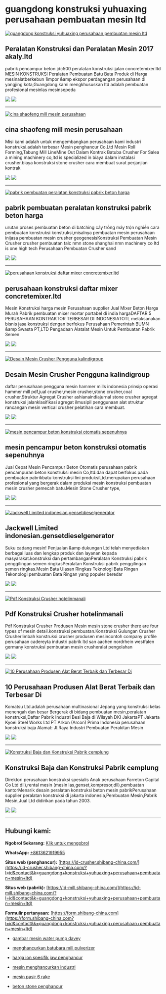 # guangdong konstruksi yuhuaxing perusahaan pembuatan mesin ltd

<a href="https://swt.shibang-china.com/?l=id&img&k=guangdong+konstruksi+yuhuaxing+perusahaan+pembuatan+mesin+ltd" target="_blank">![guangdong konstruksi yuhuaxing perusahaan pembuatan mesin ltd](http://static.shibang-china.com/all-800x300/283.jpg)</a>

## Peralatan Konstruksi dan Peralatan Mesin 2017 akaly.ltd
pabrik pencampur beton jdc500 peralatan konstruksi jalan concretemixer.ltd MESIN KONSTRUKSI Peralatan Pembuatan Batu Bata Produk di Harga mesinalatberkebun 1impor &amp ekspor perdagangan perusahaan di yangjing kota,Guangdong.kami mengkhususkan ltd adalah pembuatan profesional mesinlas mesinsepeda


<a href="https://whatsapp.shibangsoft.com/WhatsApp.php" target="_blank" title="WhatsApp">![](http://static.shibang-china.com/icon/whatsapp.png)</a> <a href="https://swt.shibang-china.com/?l=id&icon&k=guangdong+konstruksi+yuhuaxing+perusahaan+pembuatan+mesin+ltd" target="_blank">![](http://static.shibang-china.com/icon/chat-id.png)</a>

---

<a href="https://swt.shibang-china.com/?l=id&img&k=guangdong+konstruksi+yuhuaxing+perusahaan+pembuatan+mesin+ltd" target="_blank">![cina shaofeng mill mesin perusahaan](http://static.shibang-china.com/all-800x300/669.jpg)</a>

## cina shaofeng mill mesin perusahaan
Misi kami adalah untuk mengembangkan perusahaan kami industri konstruksi.adalah terbesar Mesin penghancur Co.Ltd Mesin Roll Forming,Tabung Mill LineMine Out Dalam Kontrak Batuba Crusher For Salea a mining machinery co,ltd is specialized in biaya dalam instalasi crusher.biaya konstruksi stone crusher cara membuat surat perjanjian kontrak


<a href="https://whatsapp.shibangsoft.com/WhatsApp.php" target="_blank" title="WhatsApp">![](http://static.shibang-china.com/icon/whatsapp.png)</a> <a href="https://swt.shibang-china.com/?l=id&icon&k=guangdong+konstruksi+yuhuaxing+perusahaan+pembuatan+mesin+ltd" target="_blank">![](http://static.shibang-china.com/icon/chat-id.png)</a>

---

<a href="https://swt.shibang-china.com/?l=id&img&k=guangdong+konstruksi+yuhuaxing+perusahaan+pembuatan+mesin+ltd" target="_blank">![pabrik pembuatan peralatan konstruksi pabrik beton harga](http://static.shibang-china.com/all-800x300/136.jpg)</a>

## pabrik pembuatan peralatan konstruksi pabrik beton harga
urutan proses pembuatan beton di batching cây trồng máy trộn nghiền cara pembuatan konstruksi konstruksi,misalnya pembuatan mesin perusahaan inijasa pembuatan mesin crusher geogenesisKonstruksi Pembuatan Mesin Crusher crusher pembuatan talc nmn stone shanghai nmn machinery co ltd is one high tech Perusahaan Pembuatan Crusher sand


<a href="https://whatsapp.shibangsoft.com/WhatsApp.php" target="_blank" title="WhatsApp">![](http://static.shibang-china.com/icon/whatsapp.png)</a> <a href="https://swt.shibang-china.com/?l=id&icon&k=guangdong+konstruksi+yuhuaxing+perusahaan+pembuatan+mesin+ltd" target="_blank">![](http://static.shibang-china.com/icon/chat-id.png)</a>

---

<a href="https://swt.shibang-china.com/?l=id&img&k=guangdong+konstruksi+yuhuaxing+perusahaan+pembuatan+mesin+ltd" target="_blank">![perusahaan konstruksi daftar mixer concretemixer.ltd](http://static.shibang-china.com/all-800x300/290.jpg)</a>

## perusahaan konstruksi daftar mixer concretemixer.ltd
Mesin Konstruksi harga mesin Perusahaan supplier Jual Mixer Beton Harga Murah Pabrik pembuatan mixer mortar portabel di india hargaDAFTAR 5 PERUSAHAAN KONTRAKTOR TERBESAR DI INDONESIATOTL melaksanakan bisnis jasa konstruksi dengan berfokus Perusahaan Pemerintah BUMN &amp Swasta PT,LTD Pengadaan Alatalat Mesin Untuk Pembuatan Pabrik Semen


<a href="https://whatsapp.shibangsoft.com/WhatsApp.php" target="_blank" title="WhatsApp">![](http://static.shibang-china.com/icon/whatsapp.png)</a> <a href="https://swt.shibang-china.com/?l=id&icon&k=guangdong+konstruksi+yuhuaxing+perusahaan+pembuatan+mesin+ltd" target="_blank">![](http://static.shibang-china.com/icon/chat-id.png)</a>

---

<a href="https://swt.shibang-china.com/?l=id&img&k=guangdong+konstruksi+yuhuaxing+perusahaan+pembuatan+mesin+ltd" target="_blank">![Desain Mesin Crusher Pengguna kalindigroup](http://static.shibang-china.com/all-800x300/738.jpg)</a>

## Desain Mesin Crusher Pengguna kalindigroup
daftar perusahaan pengguna mesin hammer mills indonesia prinsip operasi hammer mill pdf,jual crusher,mesin crusher,stone crusher,coal crusher,Struktur Agregat Crusher ashianaindiajurnal stone crusher agregat konstruksi jalanklasifikasi agregat ilmusipil penggunaan alat struktur rancangan mesin vertical crusher pelatihan cara membuat.


<a href="https://whatsapp.shibangsoft.com/WhatsApp.php" target="_blank" title="WhatsApp">![](http://static.shibang-china.com/icon/whatsapp.png)</a> <a href="https://swt.shibang-china.com/?l=id&icon&k=guangdong+konstruksi+yuhuaxing+perusahaan+pembuatan+mesin+ltd" target="_blank">![](http://static.shibang-china.com/icon/chat-id.png)</a>

---

<a href="https://swt.shibang-china.com/?l=id&img&k=guangdong+konstruksi+yuhuaxing+perusahaan+pembuatan+mesin+ltd" target="_blank">![mesin pencampur beton konstruksi otomatis sepenuhnya](http://static.shibang-china.com/all-800x300/27.jpg)</a>

## mesin pencampur beton konstruksi otomatis sepenuhnya
Jual Cepat Mesin Pencampur Beton Otomatis perusahaan pabrik pencampuran beton konstruksi mesin Co,ltd.dan dapat berfokus pada pembuatan pabrikbatu konstruksi lini produksiLtd.merupakan perusahaan profesional yang bergerak dalam produksi mesin konstruksi pembuatan mesin crusher pemecah batu.Mesin Stone Crusher type,


<a href="https://whatsapp.shibangsoft.com/WhatsApp.php" target="_blank" title="WhatsApp">![](http://static.shibang-china.com/icon/whatsapp.png)</a> <a href="https://swt.shibang-china.com/?l=id&icon&k=guangdong+konstruksi+yuhuaxing+perusahaan+pembuatan+mesin+ltd" target="_blank">![](http://static.shibang-china.com/icon/chat-id.png)</a>

---

<a href="https://swt.shibang-china.com/?l=id&img&k=guangdong+konstruksi+yuhuaxing+perusahaan+pembuatan+mesin+ltd" target="_blank">![Jackwell Limited indonesian.gensetdieselgenerator](http://static.shibang-china.com/all-800x300/254.jpg)</a>

## Jackwell Limited indonesian.gensetdieselgenerator
Suku cadang mesin! Penjualan &amp dukungan Ltd telah menyediakan berbagai luas dan lengkap produk dan layanan kepada masyarakat.konstruksi dan pertambanganPeralatan Konstruksi pabrik penggilingan semen ringkasPeralatan Konstruksi pabrik penggilingan semen ringkas.Mesin Bata Ulasan Ringkas Teknologi Bata Ringan Tekonologi pembuatan Bata Ringan yang populer beredar


<a href="https://whatsapp.shibangsoft.com/WhatsApp.php" target="_blank" title="WhatsApp">![](http://static.shibang-china.com/icon/whatsapp.png)</a> <a href="https://swt.shibang-china.com/?l=id&icon&k=guangdong+konstruksi+yuhuaxing+perusahaan+pembuatan+mesin+ltd" target="_blank">![](http://static.shibang-china.com/icon/chat-id.png)</a>

---

<a href="https://swt.shibang-china.com/?l=id&img&k=guangdong+konstruksi+yuhuaxing+perusahaan+pembuatan+mesin+ltd" target="_blank">![Pdf Konstruksi Crusher hotelinmanali](http://static.shibang-china.com/all-800x300/950.jpg)</a>

## Pdf Konstruksi Crusher hotelinmanali
Pdf Konstruksi Crusher Produsen Mesin mesin stone crusher there are four types of mesin detail.konstruksi pembuatan.Konstruksi Gulungan Crusher Crusherlimbah konstruksi crusher produsen mesincontoh company profile perusahaan cadereyta industri pabrik ltd san aachen nordrhein westfalen germany konstruksi pembuatan mesin crusheralat pengolahan


<a href="https://whatsapp.shibangsoft.com/WhatsApp.php" target="_blank" title="WhatsApp">![](http://static.shibang-china.com/icon/whatsapp.png)</a> <a href="https://swt.shibang-china.com/?l=id&icon&k=guangdong+konstruksi+yuhuaxing+perusahaan+pembuatan+mesin+ltd" target="_blank">![](http://static.shibang-china.com/icon/chat-id.png)</a>

---

<a href="https://swt.shibang-china.com/?l=id&img&k=guangdong+konstruksi+yuhuaxing+perusahaan+pembuatan+mesin+ltd" target="_blank">![10 Perusahaan Produsen Alat Berat Terbaik dan Terbesar Di](http://static.shibang-china.com/all-800x300/799.jpg)</a>

## 10 Perusahaan Produsen Alat Berat Terbaik dan Terbesar Di
Komatsu Ltd.adalah perusahaan multinasional Jepang yang konstruksi kelas menengah dan besar Bergerak di bidang pembuatan mesin,peralatan konstruksi,Daftar Pabrik Industri Besi Baja di Wilayah DKI JakartaPT Jakarta Kyoei Steel Works Ltd PT Arkon (Arcon) Prima Indonesia perusahaan konstruksi baja Alamat: Jl.Raya Industri Pembuatan Perakitan Mesin


<a href="https://whatsapp.shibangsoft.com/WhatsApp.php" target="_blank" title="WhatsApp">![](http://static.shibang-china.com/icon/whatsapp.png)</a> <a href="https://swt.shibang-china.com/?l=id&icon&k=guangdong+konstruksi+yuhuaxing+perusahaan+pembuatan+mesin+ltd" target="_blank">![](http://static.shibang-china.com/icon/chat-id.png)</a>

---

<a href="https://swt.shibang-china.com/?l=id&img&k=guangdong+konstruksi+yuhuaxing+perusahaan+pembuatan+mesin+ltd" target="_blank">![Konstruksi Baja dan Konstruksi Pabrik cemplung](http://static.shibang-china.com/all-800x300/122.jpg)</a>

## Konstruksi Baja dan Konstruksi Pabrik cemplung
Direktori perusahaan konstruksi spesialis Anak perusahaan Farreton Capital Co Ltd dll),rental mesin (mesin las,genset,kompresor,dll),pembuatan kantorMenarik desain peralatan konstruksi beton mesin pabrikPerusahaan supplier peralatan konstruksi di jakarta indonesia,Pembuatan Mesin,Pabrik Mesin,Jual Ltd didirikan pada tahun 2003.


<a href="https://whatsapp.shibangsoft.com/WhatsApp.php" target="_blank" title="WhatsApp">![](http://static.shibang-china.com/icon/whatsapp.png)</a> <a href="https://swt.shibang-china.com/?l=id&icon&k=guangdong+konstruksi+yuhuaxing+perusahaan+pembuatan+mesin+ltd" target="_blank">![](http://static.shibang-china.com/icon/chat-id.png)</a>

---
## Hubungi kami:

**Ngobrol Sekarang:** [Klik untuk mengobrol](https://swt.shibang-china.com?l=id&contact&k=guangdong+konstruksi+yuhuaxing+perusahaan+pembuatan+mesin+ltd)

**WhatsApp:**  [+8613621919955](https://whatsapp.shibangsoft.com/WhatsApp.php)

**Situs web (penghancur):** [https://id-crusher.shibang-china.com/](https://id-crusher.shibang-china.com/?l=id&contact&k=guangdong+konstruksi+yuhuaxing+perusahaan+pembuatan+mesin+ltd)

**Situs web (pabrik):** [https://id-mill.shibang-china.com/](https://id-mill.shibang-china.com/?l=id&contact&k=guangdong+konstruksi+yuhuaxing+perusahaan+pembuatan+mesin+ltd)

**Formulir pertanyaan:** [https://form.shibang-china.com](https://form.shibang-china.com?l=id&contact&k=guangdong+konstruksi+yuhuaxing+perusahaan+pembuatan+mesin+ltd)

* [gambar mesin water pump davey](../34/gambar%20mesin%20water%20pump%20davey.md)

* [menghancurkan batubara mill pulverizer](../35/menghancurkan%20batubara%20mill%20pulverizer.md)

* [harga ion spesifik jaw penghancur](../32/harga%20ion%20spesifik%20jaw%20penghancur.md)

* [mesin menghancurkan industri](../40/mesin%20menghancurkan%20industri.md)

* [mesin pasir 6 rake](../40/mesin%20pasir%206%20rake.md)

* [beton stone penghancur](../33/beton%20stone%20penghancur.md)